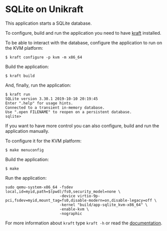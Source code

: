 # SQLite on Unikraft

This application starts a SQLite database.

To configure, build and run the application you need to have [kraft](https://github.com/unikraft/kraft) installed.

To be able to interact with the database, configure the application to run on the KVM platform:
```
$ kraft configure -p kvm -m x86_64
```

Build the application:
```
$ kraft build
```

And, finally, run the application:
```
$ kraft run
SQLite version 3.30.1 2019-10-10 20:19:45
Enter ".help" for usage hints.
Connected to a transient in-memory database.
Use ".open FILENAME" to reopen on a persistent database.
sqlite>
```

If you want to have more control you can also configure, build and run the application manually.

To configure it for the KVM platform:
```
$ make menuconfig
```

Build the application:
```
$ make
```

Run the application:
```
sudo qemu-system-x86_64 -fsdev local,id=myid,path=$(pwd)/fs0,security_model=none \
                        -device virtio-9p-pci,fsdev=myid,mount_tag=fs0,disable-modern=on,disable-legacy=off \
                        -kernel "build/app-sqlite_kvm-x86_64" \
                        -enable-kvm \
                        -nographic
```


For more information about `kraft` type ```kraft -h``` or read the
[documentation](http://docs.unikraft.org).
